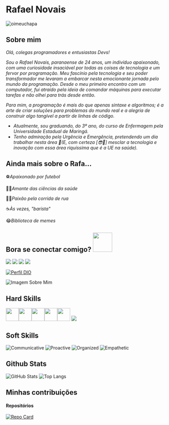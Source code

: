 # Rafael Novais 
![oimeuchapa](https://gartic.com.br/imgs/mural/re/realez4/oi-meu-chapa.png)

## Sobre mim
*Olá, colegas programadores e entusiastas Devs!* 

*Sou o Rafael Novais, paranaense de 24 anos, um indivíduo apaixonado, com uma curiosidade insaciável por todas as coisas de tecnologia e um fervor por programação. Meu fascínio pela tecnologia e seu poder transformador me levaram a embarcar nesta emocionante jornada pelo mundo da programação. Desde o meu primeiro encontro com um computador, fui atraído pela ideia de comandar máquinas para executar tarefas e não olhei para trás desde então.*

*Para mim, a programação é mais do que apenas sintaxe e algoritmos; é a arte de criar soluções para problemas do mundo real e a alegria de construir algo tangível a partir de linhas de código.*

* *Atualmente, sou graduando, do 3º ano, do curso de Enfermagem pela Universidade Estadual de Maringá.*
* *Tenho admiração pela  Urgência e Emergência, pretendendo um dia trabalhar nesta área 🫣(E, com certeza [😎🥰] mesclar a tecnologia e inovação com essa área riquíssima que é a UE na saúde).*

## Ainda mais sobre o Rafa...
⚽*Apaixonado por futebol*

👨‍⚕️*Amante das ciências da saúde*

🏃‍♂️*Paixão pela corrida de rua*

☕*Às vezes, "barista"*

😂*Biblioteca de memes*


## Bora se conectar comigo? <img src="https://emojipedia-us.s3.amazonaws.com/source/skype/289/vulcan-salute_1f596.png" width="60" height="60"/>
<div>
<a href = "mailto:rbnovais@outlook.com"><img src="https://img.shields.io/badge/Gmail-D14836?style=for-the-badge&logo=gmail&logoColor=white" target="_blank"></a>
<a href="https://www.linkedin.com/in/rafael-novais-835084217/" target="_blank"><img src="https://img.shields.io/badge/-LinkedIn-%230077B5?style=for-the-badge&logo=linkedin&logoColor=white"></a>   
<a href="https://wa.me/55544998176877" target="_blank"><img src="https://img.shields.io/badge/WhatsApp-25D366?style=for-the-badge&logo=whatsapp&logoColor=white"></a>
<a href="https://www.instagram.com/raafaelnovais/" target="_blank"><img src="https://img.shields.io/badge/-Instagram-%23E4405F?style=for-the-badge&logo=instagram&logoColor=white"></a>
</div> 

[![Perfil DIO](https://img.shields.io/badge/-Meu%20Perfil%20na%20DIO-30A3DC?style=for-the-badge)](https://web.dio.me/users/rbnovais)

![Imagem Sobre Mim](https://camo.githubusercontent.com/4c8d92806e3c2322a2c390ffa0019c1d6f78a4d82108aa6946863ae362a763c8/68747470733a2f2f69322e77702e636f6d2f616c6c68746163636573732e696e666f2f77702d636f6e74656e742f75706c6f6164732f323031382f30332f70726f6772616d6d696e672e6769663f6669743d313238312532433731362673736c3d31)


## Hard Skills
<img src="https://cdn.jsdelivr.net/gh/devicons/devicon/icons/html5/html5-plain.svg" width="40" height="40"/><img src="https://cdn.jsdelivr.net/gh/devicons/devicon/icons/css3/css3-plain.svg" width="40" height="40"/><img src="https://cdn.jsdelivr.net/gh/devicons/devicon/icons/javascript/javascript-plain.svg" width="40" height="40"/><img src="https://cdn.jsdelivr.net/gh/devicons/devicon/icons/python/python-original.svg" width="40" height="40"/><img src="https://cdn.jsdelivr.net/gh/devicons/devicon/icons/java/java-original.svg" width="40" height="40"/> <a src="https://github.com/"><img src="https://img.icons8.com/color/48/000000/github--v1.png"/></a>


## Soft Skills
![Communicative](https://img.shields.io/badge/Communicative-red)
![Proactive](https://img.shields.io/badge/Proactive-blue)
![Organized](https://img.shields.io/badge/Organized-red)
![Empathetic](https://img.shields.io/badge/Empathetic-blue)

## Github Stats
![GitHub Stats](https://github-readme-stats.vercel.app/api?username=RafaelNovais-dev&theme=transparent&bg_color=000&border_color=30A3DC&show_icons=true&icon_color=30A3DC&title_color=E94D5F&text_color=FFF)
![Top Langs](https://github-readme-stats-git-masterrstaa-rickstaa.vercel.app/api/top-langs/?username=Rafaelnovais-dev&layout=compact&bg_color=000&border_color=30A3DC&title_color=E94D5F&text_color=FFF)

## Minhas contribuições
#### Repositórios
[![Repo Card](https://github-readme-stats.vercel.app/api/pin/?username=RafaelNovais-dev&repo=dio-lab-open-source&bg_color=000&border_color=30A3DC&show_icons=true&icon_color=30A3DC&title_color=E94D5F&text_color=FFF)](https://github.com/RafaelNovais-dev/dio-lab-open-source)



